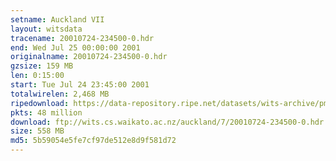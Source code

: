 ```yaml
---
setname: Auckland VII
layout: witsdata
tracename: 20010724-234500-0.hdr
end: Wed Jul 25 00:00:00 2001
originalname: 20010724-234500-0.hdr
gzsize: 159 MB
len: 0:15:00
start: Tue Jul 24 23:45:00 2001
totalwirelen: 2,468 MB
ripedownload: https://data-repository.ripe.net/datasets/wits-archive/pma/long/auck/7//20010724-234500-0.hdr.gz
pkts: 48 million
download: ftp://wits.cs.waikato.ac.nz/auckland/7/20010724-234500-0.hdr.gz
size: 558 MB
md5: 5b59054e5fe7cf97de512e8d9f581d72
---
```

